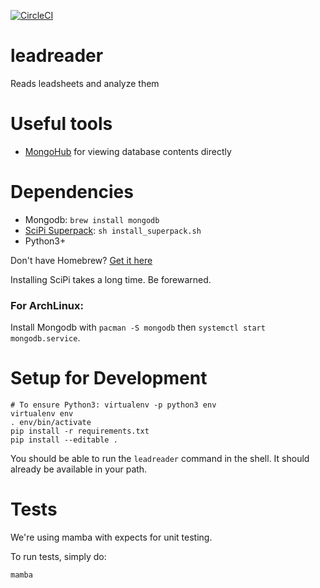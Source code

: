 [![CircleCI](https://circleci.com/gh/raindrift/leadreader.svg?style=svg)](https://circleci.com/gh/raindrift/leadreader)

# leadreader
Reads leadsheets and analyze them

# Useful tools

- [MongoHub](https://github.com/jeromelebel/MongoHub-Mac) for viewing database contents directly

# Dependencies

- Mongodb: `brew install mongodb`
- [SciPi Superpack](http://stronginference.com/ScipySuperpack/): `sh install_superpack.sh`
- Python3+

Don't have Homebrew? [Get it here](http://brew.sh/)

Installing SciPi takes a long time. Be forewarned.

### For ArchLinux:

Install Mongodb with `pacman -S mongodb` then `systemctl start mongodb.service`.

# Setup for Development

    # To ensure Python3: virtualenv -p python3 env
    virtualenv env
    . env/bin/activate
    pip install -r requirements.txt
    pip install --editable .

You should be able to run the `leadreader` command in the shell. It should already be available in your path.

# Tests

We're using mamba with expects for unit testing.

To run tests, simply do:

    mamba
